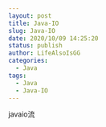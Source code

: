 ```yaml
---
layout: post
title: Java-IO
slug: Java-IO
date: 2020/10/09 14:25:20
status: publish
author: LifeAlsoIsGG
categories: 
  - Java
tags: 
  - Java
  - Java-IO
---
```


javaio流